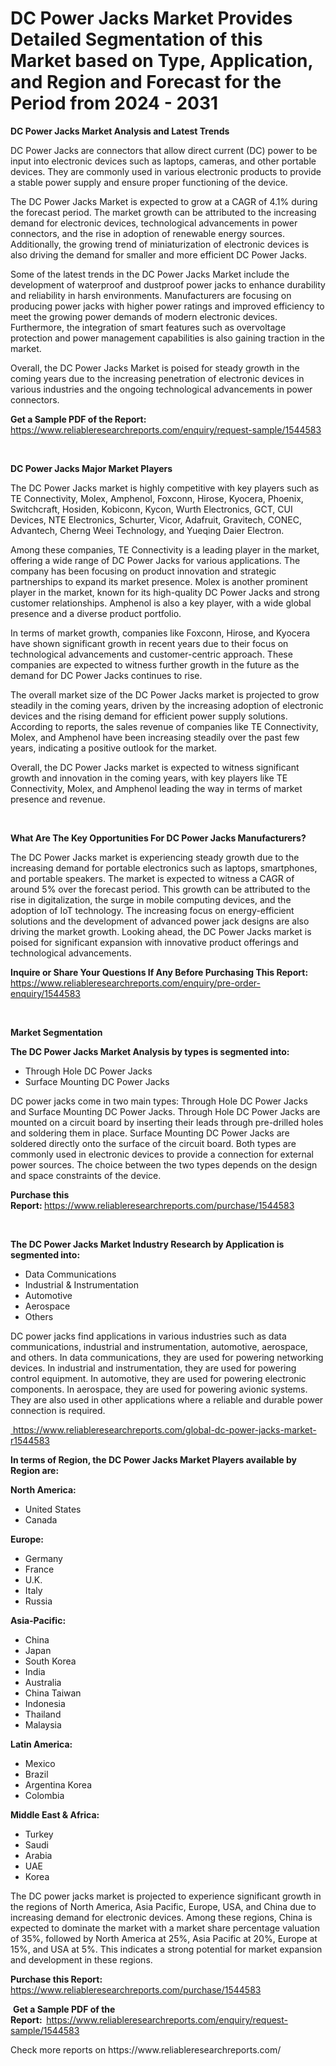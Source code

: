 <p><h1>DC Power Jacks Market Provides Detailed Segmentation of this Market based on Type, Application, and Region and Forecast for the Period from 2024 - 2031</h1></p><p><strong>DC Power Jacks Market Analysis and Latest Trends</strong></p>
<p><p>DC Power Jacks are connectors that allow direct current (DC) power to be input into electronic devices such as laptops, cameras, and other portable devices. They are commonly used in various electronic products to provide a stable power supply and ensure proper functioning of the device.</p><p>The DC Power Jacks Market is expected to grow at a CAGR of 4.1% during the forecast period. The market growth can be attributed to the increasing demand for electronic devices, technological advancements in power connectors, and the rise in adoption of renewable energy sources. Additionally, the growing trend of miniaturization of electronic devices is also driving the demand for smaller and more efficient DC Power Jacks.</p><p>Some of the latest trends in the DC Power Jacks Market include the development of waterproof and dustproof power jacks to enhance durability and reliability in harsh environments. Manufacturers are focusing on producing power jacks with higher power ratings and improved efficiency to meet the growing power demands of modern electronic devices. Furthermore, the integration of smart features such as overvoltage protection and power management capabilities is also gaining traction in the market.</p><p>Overall, the DC Power Jacks Market is poised for steady growth in the coming years due to the increasing penetration of electronic devices in various industries and the ongoing technological advancements in power connectors.</p></p>
<p><strong>Get a Sample PDF of the Report:&nbsp;</strong> <a href="https://www.reliableresearchreports.com/enquiry/request-sample/1544583">https://www.reliableresearchreports.com/enquiry/request-sample/1544583</a></p>
<p>&nbsp;</p>
<p><strong>DC Power Jacks Major Market Players</strong></p>
<p><p>The DC Power Jacks market is highly competitive with key players such as TE Connectivity, Molex, Amphenol, Foxconn, Hirose, Kyocera, Phoenix, Switchcraft, Hosiden, Kobiconn, Kycon, Wurth Electronics, GCT, CUI Devices, NTE Electronics, Schurter, Vicor, Adafruit, Gravitech, CONEC, Advantech, Cherng Weei Technology, and Yueqing Daier Electron.</p><p>Among these companies, TE Connectivity is a leading player in the market, offering a wide range of DC Power Jacks for various applications. The company has been focusing on product innovation and strategic partnerships to expand its market presence. Molex is another prominent player in the market, known for its high-quality DC Power Jacks and strong customer relationships. Amphenol is also a key player, with a wide global presence and a diverse product portfolio.</p><p>In terms of market growth, companies like Foxconn, Hirose, and Kyocera have shown significant growth in recent years due to their focus on technological advancements and customer-centric approach. These companies are expected to witness further growth in the future as the demand for DC Power Jacks continues to rise.</p><p>The overall market size of the DC Power Jacks market is projected to grow steadily in the coming years, driven by the increasing adoption of electronic devices and the rising demand for efficient power supply solutions. According to reports, the sales revenue of companies like TE Connectivity, Molex, and Amphenol have been increasing steadily over the past few years, indicating a positive outlook for the market.</p><p>Overall, the DC Power Jacks market is expected to witness significant growth and innovation in the coming years, with key players like TE Connectivity, Molex, and Amphenol leading the way in terms of market presence and revenue.</p></p>
<p>&nbsp;</p>
<p><strong>What Are The Key Opportunities For DC Power Jacks Manufacturers?</strong></p>
<p><p>The DC Power Jacks market is experiencing steady growth due to the increasing demand for portable electronics such as laptops, smartphones, and portable speakers. The market is expected to witness a CAGR of around 5% over the forecast period. This growth can be attributed to the rise in digitalization, the surge in mobile computing devices, and the adoption of IoT technology. The increasing focus on energy-efficient solutions and the development of advanced power jack designs are also driving the market growth. Looking ahead, the DC Power Jacks market is poised for significant expansion with innovative product offerings and technological advancements.</p></p>
<p><strong>Inquire or Share Your Questions If Any Before Purchasing This Report:</strong> <a href="https://www.reliableresearchreports.com/enquiry/pre-order-enquiry/1544583">https://www.reliableresearchreports.com/enquiry/pre-order-enquiry/1544583</a></p>
<p>&nbsp;</p>
<p><strong>Market Segmentation</strong></p>
<p><strong>The DC Power Jacks Market Analysis by types is segmented into:</strong></p>
<p><ul><li>Through Hole DC Power Jacks</li><li>Surface Mounting DC Power Jacks</li></ul></p>
<p><p>DC power jacks come in two main types: Through Hole DC Power Jacks and Surface Mounting DC Power Jacks. Through Hole DC Power Jacks are mounted on a circuit board by inserting their leads through pre-drilled holes and soldering them in place. Surface Mounting DC Power Jacks are soldered directly onto the surface of the circuit board. Both types are commonly used in electronic devices to provide a connection for external power sources. The choice between the two types depends on the design and space constraints of the device.</p></p>
<p><strong>Purchase this Report:&nbsp;</strong><a href="https://www.reliableresearchreports.com/purchase/1544583">https://www.reliableresearchreports.com/purchase/1544583</a></p>
<p>&nbsp;</p>
<p><strong>The DC Power Jacks Market Industry Research by Application is segmented into:</strong></p>
<p><ul><li>Data Communications</li><li>Industrial & Instrumentation</li><li>Automotive</li><li>Aerospace</li><li>Others</li></ul></p>
<p><p>DC power jacks find applications in various industries such as data communications, industrial and instrumentation, automotive, aerospace, and others. In data communications, they are used for powering networking devices. In industrial and instrumentation, they are used for powering control equipment. In automotive, they are used for powering electronic components. In aerospace, they are used for powering avionic systems. They are also used in other applications where a reliable and durable power connection is required.</p></p>
<p><a href="https://www.reliableresearchreports.com/global-dc-power-jacks-market-r1544583">&nbsp;https://www.reliableresearchreports.com/global-dc-power-jacks-market-r1544583</a></p>
<p><strong>In terms of Region, the DC Power Jacks Market Players available by Region are:</strong></p>
<p>
    <p> <strong> North America: </strong>
        <ul>
            <li>United States</li>
            <li>Canada</li>
        </ul>
        </p> 
    <p> <strong> Europe: </strong>
        <ul>
            <li>Germany</li>
            <li>France</li>
            <li>U.K.</li>
            <li>Italy</li>
            <li>Russia</li>
        </ul>
        </p> 
    <p> <strong> Asia-Pacific: </strong>
        <ul>
            <li>China</li>
            <li>Japan</li>
            <li>South Korea</li>
            <li>India</li>
            <li>Australia</li>
            <li>China Taiwan</li>
            <li>Indonesia</li>
            <li>Thailand</li>
            <li>Malaysia</li>
        </ul>
        </p> 
    <p> <strong> Latin America: </strong>
        <ul>
            <li>Mexico</li>
            <li>Brazil</li>
            <li>Argentina Korea</li>
            <li>Colombia</li>
        </ul>
        </p> 
    <p> <strong> Middle East & Africa: </strong>
        <ul>
            <li>Turkey</li>
            <li>Saudi</li>
            <li>Arabia</li>
            <li>UAE</li>
            <li>Korea</li>
        </ul>
    </p>
    </p>
<p><p>The DC power jacks market is projected to experience significant growth in the regions of North America, Asia Pacific, Europe, USA, and China due to increasing demand for electronic devices. Among these regions, China is expected to dominate the market with a market share percentage valuation of 35%, followed by North America at 25%, Asia Pacific at 20%, Europe at 15%, and USA at 5%. This indicates a strong potential for market expansion and development in these regions.</p></p>
<p><strong>Purchase this Report: </strong><a href="https://www.reliableresearchreports.com/purchase/1544583">https://www.reliableresearchreports.com/purchase/1544583</a></p>
<p>&nbsp;<strong>Get a Sample PDF of the Report:&nbsp;&nbsp;</strong><a href="https://www.reliableresearchreports.com/enquiry/request-sample/1544583">https://www.reliableresearchreports.com/enquiry/request-sample/1544583</a></p>
<p><strong></strong></p>
<p>Check more reports on https://www.reliableresearchreports.com/</p>